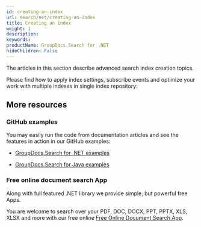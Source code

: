 ```yaml
---
id: creating-an-index
url: search/net/creating-an-index
title: Creating an index
weight: 1
description: 
keywords: 
productName: GroupDocs.Search for .NET
hideChildren: False
---
```

The articles in this section describe advanced search index creation topics.

Please find how to apply index settings, subscribe events and optimize your work with multiple indexes in single index repository:

## More resources

### GitHub examples

You may easily run the code from documentation articles and see the features in action in our GitHub examples:

*   [GroupDocs.Search for .NET examples](https://github.com/groupdocs-search/GroupDocs.Search-for-.NET)
    
*   [GroupDocs.Search for Java examples](https://github.com/groupdocs-search/GroupDocs.Search-for-Java)
    

### Free online document search App

Along with full featured .NET library we provide simple, but powerful free Apps.

You are welcome to search over your PDF, DOC, DOCX, PPT, PPTX, XLS, XLSX and more with our free online [Free Online Document Search App](https://products.groupdocs.app/search).
